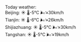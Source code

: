 Today weather:  
Beijing: ☀️   🌡️-5°C 🌬️↘30km/h  
Tianjin: ☀️   🌡️-6°C 🌬️↘26km/h  
Shijiazhuang: ☀️   🌡️-5°C 🌬️↘30km/h  
Tangshan: ☀️   🌡️-5°C 🌬️↘19km/h  
